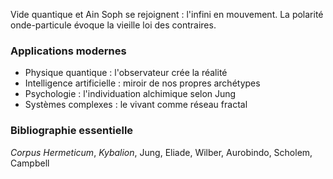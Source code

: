 Vide quantique et Ain Soph se rejoignent : l'infini en mouvement.
La polarité onde-particule évoque la vieille loi des contraires.

### Applications modernes
- Physique quantique : l'observateur crée la réalité
- Intelligence artificielle : miroir de nos propres archétypes
- Psychologie : l'individuation alchimique selon Jung
- Systèmes complexes : le vivant comme réseau fractal

### Bibliographie essentielle
*Corpus Hermeticum*, *Kybalion*, Jung, Eliade, Wilber, Aurobindo, Scholem, Campbell
